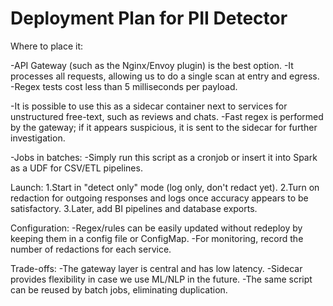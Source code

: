 # Deployment Plan for PII Detector

Where to place it:

-API Gateway (such as the Nginx/Envoy plugin) is the best option.
  -It processes all requests, allowing us to do a single scan at entry and egress.
  -Regex tests cost less than 5 milliseconds per payload.
  
-It is possible to use this as a sidecar container next to services for unstructured free-text, such as reviews and chats.
  -Fast regex is performed by the gateway; if it appears suspicious, it is sent to the sidecar for further investigation.

-Jobs in batches:
  -Simply run this script as a cronjob or insert it into Spark as a UDF for CSV/ETL pipelines.

Launch:
1.Start in "detect only" mode (log only, don't redact yet).
2.Turn on redaction for outgoing responses and logs once accuracy appears to be satisfactory.
3.Later, add BI pipelines and database exports.

Configuration:
-Regex/rules can be easily updated without redeploy by keeping them in a config file or ConfigMap.
-For monitoring, record the number of redactions for each service.

Trade-offs:
-The gateway layer is central and has low latency.
-Sidecar provides flexibility in case we use ML/NLP in the future.
-The same script can be reused by batch jobs, eliminating duplication.
